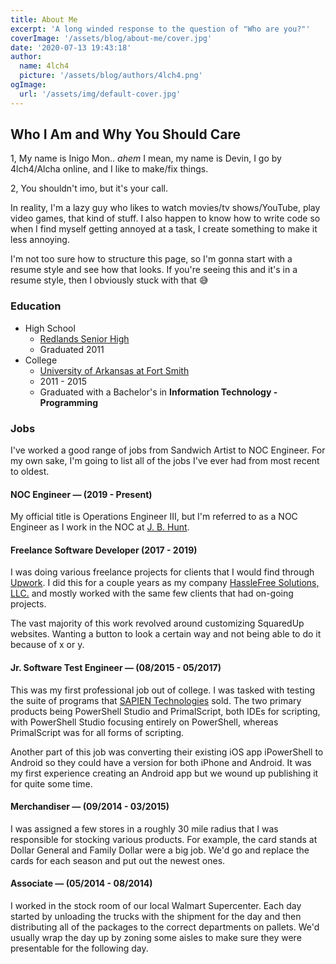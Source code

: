 ```yaml
---
title: About Me
excerpt: 'A long winded response to the question of "Who are you?"'
coverImage: '/assets/blog/about-me/cover.jpg'
date: '2020-07-13 19:43:18'
author:
  name: 4lch4
  picture: '/assets/blog/authors/4lch4.png'
ogImage:
  url: '/assets/img/default-cover.jpg'
---
```


## Who I Am and Why You Should Care

1, My name is  Inigo Mon.. _ahem_ I mean, my name is Devin, I go by 4lch4/Alcha online, and I like to make/fix things.

2, You shouldn't imo, but it's your call.

In reality, I'm a lazy guy who likes to watch movies/tv shows/YouTube, play video games, that kind of stuff. I also happen to know how to write code so when I find myself getting annoyed at a task, I create something to make it less annoying.

I'm not too sure how to structure this page, so I'm gonna start with a resume style and see how that looks. If you're seeing this and it's in a resume style, then I obviously stuck with that 😅

### Education

* High School
  * [Redlands Senior High][1]
  * Graduated 2011
* College
  * [University of Arkansas at Fort Smith][0]
  * 2011 - 2015
  * Graduated with a Bachelor's in **Information Technology - Programming**

### Jobs

I've worked a good range of jobs from Sandwich Artist to NOC Engineer. For my own sake, I'm going to list all of the jobs I've ever had from most recent to oldest.

#### NOC Engineer — (2019 - Present)

My official title is Operations Engineer III, but I'm referred to as a NOC Engineer as I work in the NOC at [J. B. Hunt][2].

#### Freelance Software Developer (2017 - 2019)

I was doing various freelance projects for clients that I would find through [Upwork][3]. I did this for a couple years as my company [HassleFree Solutions, LLC.][4] and mostly worked with the same few clients that had on-going projects.

The vast majority of this work revolved around customizing SquaredUp websites. Wanting a button to look a certain way and not being able to do it because of x or y.

#### Jr. Software Test Engineer — (08/2015 - 05/2017)

This was my first professional job out of college. I was tasked with testing the suite of programs that [SAPIEN Technologies][5] sold. The two primary products being PowerShell Studio and PrimalScript, both IDEs for scripting, with PowerShell Studio focusing entirely on PowerShell, whereas PrimalScript was for all forms of scripting.

Another part of this job was converting their existing iOS app iPowerShell to Android so they could have a version for both iPhone and Android. It was my first experience creating an Android app but we wound up publishing it for quite some time.

#### Merchandiser — (09/2014 - 03/2015)

I was assigned a few stores in a roughly 30 mile radius that I was responsible for stocking various products. For example, the card stands at Dollar General and Family Dollar were a big job. We'd go and replace the cards for each season and put out the newest ones.

#### Associate — (05/2014 - 08/2014)

I worked in the stock room of our local Walmart Supercenter. Each day started by unloading the trucks with the shipment for the day and then distributing all of the packages to the correct departments on pallets. We'd usually wrap the day up by zoning some aisles to make sure they were presentable for the following day.

[0]: https://uafs.edu/
[1]: https://www.redlandsusd.net/rhs
[2]: jbhunt.com
[3]: https://www.upwork.com/
[4]: https://hasslefree.solutions
[5]: http://sapien.com/
